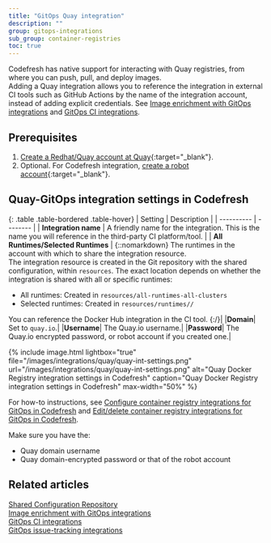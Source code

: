 ```yaml
---
title: "GitOps Quay integration"
description: ""
group: gitops-integrations
sub_group: container-registries
toc: true
---
```


Codefresh has native support for interacting with Quay registries, from where you can push, pull, and deploy images.  
Adding a Quay integration allows you to reference the integration in external CI tools such as GitHub Actions by the name of the integration account, instead of adding explicit credentials. See [Image enrichment with GitOps integrations]({{site.baseurl}}/docs/gitops-integrations/image-enrichment-overview/) and [GitOps CI integrations]({{site.baseurl}}/docs/gitops-integrations/ci-integrations/).


## Prerequisites

1. [Create a Redhat/Quay account at Quay](https://quay.io/){:target="\_blank"}.
1. Optional. For Codefresh integration, [create a robot account](https://docs.quay.io/glossary/robot-accounts.html){:target="\_blank"}.

## Quay-GitOps integration settings in Codefresh


{: .table .table-bordered .table-hover}
| Setting    | Description     | 
| ----------  |  -------- | 
| **Integration name**       | A friendly name for the integration. This is the name you will reference in the third-party CI platform/tool. |
| **All Runtimes/Selected Runtimes**   | {::nomarkdown} The runtimes in the account with which to share the integration resource. <br>The integration resource is created in the Git repository with the shared configuration, within <code class="highlighter-rouge">resources</code>. The exact location depends on whether the integration is shared with all or specific runtimes: <br><ul><li>All runtimes: Created in <code class="highlighter-rouge">resources/all-runtimes-all-clusters</code></li><li>Selected runtimes: Created in <code class="highlighter-rouge">resources/runtimes/<runtime-name>/</code></li></ul> You can reference the Docker Hub integration in the CI tool. {:/}|
|**Domain**| Set to `quay.io`.|
|**Username**| The Quay.io username.|
|**Password**| The Quay.io encrypted password, or robot account if you created one.|

 {% include image.html 
 lightbox="true" 
 file="/images/integrations/quay/quay-int-settings.png" 
  url="/images/integrations/quay/quay-int-settings.png"
  alt="Quay Docker Registry integration settings in Codefresh"
  caption="Quay Docker Registry integration settings in Codefresh"
  max-width="50%"
  %}

For how-to instructions, see [Configure container registry integrations for GitOps in Codefresh]({{site.baseurl}}/docs/gitops-integrations/container-registries/#configure-container-registry-integrations-in-codefresh) and [Edit/delete container registry integrations for GitOps in Codefresh]({{site.baseurl}}/docs/gitops-integrations/container-registries/#editdelete-container-registry-integrations-for-gitops). 

Make sure you have the:  
* Quay domain username
* Quay domain-encrypted password or that of the robot account


## Related articles
[Shared Configuration Repository]({{site.baseurl}}/docs/installation/gitops/shared-configuration/)  
[Image enrichment with GitOps integrations]({{site.baseurl}}/docs/gitops-integrations/image-enrichment-overview/)  
[GitOps CI integrations]({{site.baseurl}}/docs/gitops-integrations/ci-integrations/)  
[GitOps issue-tracking integrations]({{site.baseurl}}/docs/gitops-integrations/issue-tracking/)  
